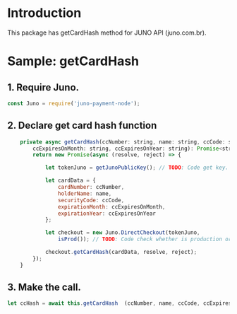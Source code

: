 # Introduction 
This package has getCardHash method for JUNO API (juno.com.br).

# Sample: getCardHash

## 1. Require Juno.
```javascript
const Juno = require('juno-payment-node');
```

## 2. Declare get card hash function 

```javascript
    private async getCardHash(ccNumber: string, name: string, ccCode: string,
        ccExpiresOnMonth: string, ccExpiresOnYear: string): Promise<string> {
        return new Promise(async (resolve, reject) => {

            let tokenJuno = getJunoPublicKey(); // TODO: Code get key.

            let cardData = {
                cardNumber: ccNumber,
                holderName: name,
                securityCode: ccCode,
                expirationMonth: ccExpiresOnMonth,
                expirationYear: ccExpiresOnYear
            };

            let checkout = new Juno.DirectCheckout(tokenJuno,
                isProd()); // TODO: Code check whether is production or not.

            checkout.getCardHash(cardData, resolve, reject);
        });
    }
``` 

## 3. Make the call.

```javascript
let ccHash = await this.getCardHash  (ccNumber, name, ccCode, ccExpiresOnMonth, ccExpiresOnYear);
```


